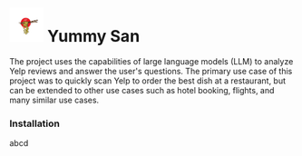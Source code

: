 # <img src="yummy_san/img/logo_processed.jpeg" alt="Logo" width="60" height="60"/> Yummy San

The project uses the capabilities of large language models (LLM) to analyze Yelp reviews and answer the user's questions. The primary use case of this project was to quickly scan Yelp to order the best dish at a restaurant, but can be extended to other use cases such as hotel booking, flights, and many similar use cases.

### Installation
abcd